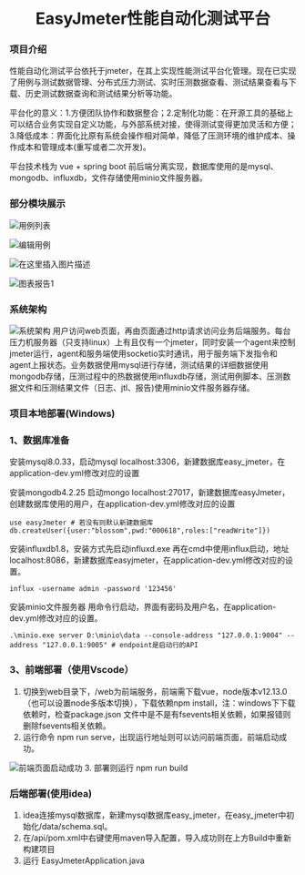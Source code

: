 <h1 align="center">EasyJmeter性能自动化测试平台</h1>

### 项目介绍
<p>
  <font>性能自动化测试平台依托于jmeter，在其上实现性能测试平台化管理。现在已实现了用例与测试数据管理、分布式压力测试、实时压测数据查看、测试结果查看与下载、历史测试数据查询和测试结果分析等功能。</font>

  <font>平台化的意义：1.方便团队协作和数据整合；2.定制化功能：在开源工具的基础上可以结合业务实现自定义功能，与外部系统对接，使得测试变得更加灵活和方便；3.降低成本：界面化比原有系统会操作相对简单，降低了压测环境的维护成本、操作成本和管理成本(重写或者二次开发)。</font>

  <font>平台技术栈为 vue + spring boot 前后端分离实现，数据库使用的是mysql、mongodb、influxdb，文件存储使用minio文件服务器。</font>
</p>


### 部分模块展示

![用例列表](https://img-blog.csdnimg.cn/direct/d4cde4d0325d4060bc6075c880db6295.jpeg#pic_center)

![编辑用例](https://img-blog.csdnimg.cn/direct/74b1642b8b134e30aa37b75766aa416d.jpeg#pic_center)

![在这里插入图片描述](https://img-blog.csdnimg.cn/direct/d5a17d1478434266ab211193b111b030.jpeg#pic_center)

![图表报告1](https://img-blog.csdnimg.cn/direct/d348bef4da924558b438df110ed5947a.jpeg#pic_center)

### 系统架构
![系统架构](https://img-blog.csdnimg.cn/direct/1c82503a78a644d484df87b6f9dd8f75.png#pic_center)
用户访问web页面，再由页面通过http请求访问业务后端服务。每台压力机服务器（只支持linux）上有且仅有一个jmeter，同时安装一个agent来控制jmeter运行，agent和服务端使用socketio实时通讯，用于服务端下发指令和agent上报状态。业务数据使用mysql进行存储，测试结果的详细数据使用mongodb存储，压测过程中的热数据使用influxdb存储，测试用例脚本、压测数据文件和压测结果文件（日志、jtl、报告)使用minio文件服务器存储。


### 项目本地部署(Windows)
### 1、数据库准备
<font>安装mysql8.0.33，启动mysql localhost:3306，新建数据库easy_jmeter，在application-dev.yml修改对应的设置</font>

<font>安装mongodb4.2.25 启动mongo localhost:27017，新建数据库easyJmeter，创建数据库使用的用户，在application-dev.yml修改对应的设置</font>
``` shell
use easyJmeter # 若没有则默认新建数据库
db.createUser({user:"blossom",pwd:"000618",roles:["readWrite"]})
```
<font>安装influxdb1.8，安装方式先启动influxd.exe 再在cmd中使用influx启动，地址 localhost:8086，新建数据库easyjmeter，在application-dev.yml修改对应的设置。</font>
``` shell
influx -username admin -password '123456'
```
<font>安装minio文件服务器 用命令行启动，界面有密码及用户名，在application-dev.yml修改对应的设置。 </font>
``` shell
.\minio.exe server D:\minio\data --console-address "127.0.0.1:9004" --address "127.0.0.1:9005" # endpoint是启动行的API
```

### 3、前端部署（使用Vscode）

  1. 切换到web目录下，/web为前端服务，前端需下载vue，node版本v12.13.0（也可以设置node多版本切换），下载依赖npm install，注：windows下下载依赖时，检查package.json 文件中是不是有fsevents相关依赖，如果报错则删除fsevents相关依赖。
  2. 运行命令 npm run serve，出现运行地址则可以访问前端页面，前端启动成功。
     
![前端页面启动成功](https://cdn.nlark.com/yuque/0/2024/png/42935774/1711271945922-068986c6-af6a-4d42-acf7-1695aacdaf3d.png?x-oss-process=image%2Fformat%2Cwebp)
  3. 部署则运行 npm run build

### 后端部署(使用idea)
  1. idea连接mysql数据库，新建mysql数据库easy_jmeter，在easy_jmeter中初始化/data/schema.sql。
  2. 在/api/pom.xml中右键使用maven导入配置，导入成功则在上方Build中重新构建项目
  3. 运行 EasyJmeterApplication.java


